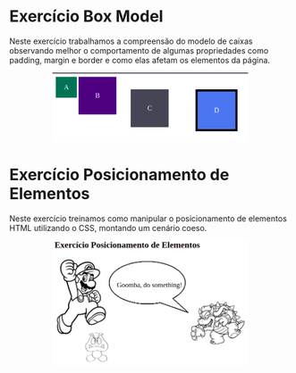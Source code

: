 # Exercício Box Model

Neste exercício trabalhamos a compreensão do modelo de caixas observando melhor o comportamento de algumas propriedades como padding, margin e border e como elas afetam os elementos da página.

<p align="center">
  <img src="box-model.png" width="350px">
</p>

# Exercício Posicionamento de Elementos

Neste exercício treinamos como manipular o posicionamento de elementos HTML utilizando o CSS, montando um cenário coeso.

<p align="center">
  <img src="posicionamento-de-elementos.png" width="350px">
</p>
